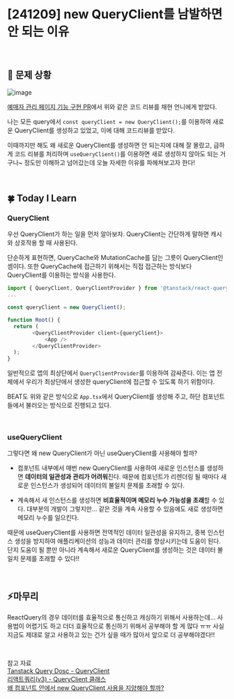 # [241209] new QueryClient를 남발하면 안 되는 이유

</br>

## 🤔 문제 상황

![image](https://github.com/user-attachments/assets/cf66f63f-5690-4085-87bd-f7294cd6330a)

[예매자 관리 페이지 기능 구현 PR](https://github.com/TEAM-BEAT/BEAT-Client/pull/454/files/77a69ff895394217b0ba019b88318bbc1bf8c234#diff-913a066974f483af8c05232d4a4e16f7bfeecb291a4424a351b62a1f7672f7d5)에서 위와 같은 코드 리뷰를 채현 언니에게 받았다.

나는 모든 query에서 `const queryClient = new QueryClient();`를 이용하여 새로운 QueryClient를 생성하고 있었고, 이에 대해 코드리뷰를 받았다.

이때까지만 해도 왜 새로운 QueryClient를 생성하면 안 되는지에 대해 잘 몰랐고, 급하게 코드 리뷰를 처리하며 `useQueryClient()`를 이용하면 새로 생성하지 않아도 되는 거구나~ 정도만 이해하고 넘어갔는데 오늘 자세한 이유를 파헤쳐보고자 한다!

</br>

## 🍀 Today I Learn

### QueryClient

우선 QueryClient가 하는 일을 먼저 알아보자. QueryClient는 간단하게 말하면 캐시와 상호작용 할 때 사용된다.

단순하게 표현하면, QueryCache와 MutationCache를 담는 그릇이 QueryClient인 셈이다. 또한 QueryCache에 접근하기 위해서는 직접 접근하는 방식보다 QueryClient를 이용하는 방식을 사용한다.

```javascript
import { QueryClient, QueryClientProvider } from '@tanstack/react-query';
...

const queryClient = new QueryClient();

function Root() {
  return (
        <QueryClientProvider client={queryClient}>
            <App />
        </QueryClientProvider>
  );
}
```

일반적으로 앱의 최상단에서 `QueryClientProvider`를 이용하여 감싸준다. 이는 앱 전체에서 우리가 최상단에서 생성한 queryClient에 접근할 수 있도록 하기 위함이다.

BEAT도 위와 같은 방식으로 `App.tsx`에서 QueryClient를 생성해 주고, 하단 컴포넌트들에서 불러오는 방식으로 진행되고 있다.

</br>

### useQueryClient

그렇다면 왜 new QueryClient가 아닌 useQueryClient를 사용해야 할까?

- 컴포넌트 내부에서 매번 new QueryClient를 사용하여 새로운 인스턴스를 생성하면 **데이터의 일관성과 관리가 어려워**진다. 때문에 컴포넌트가 리렌더링 될 때마다 새로운 인스턴스가 생성되어 데이터의 불일치 문제를 초래할 수 있다.

- 계속해서 새 인스턴스를 생성하면 **비효율적이며 메모리 누수 가능성을 초래**할 수 있다. 대부분의 개발이 그렇지만... 같은 것을 계속 사용할 수 있음에도 새로 생성하면 메모리 누수를 일으킨다.

때문에 useQueryClient를 사용하면 전역적인 데이터 일관성을 유지하고, 중복 인스턴스 생성을 방지하여 애플리케이션의 성능과 데이터 관리를 향상시키는데 도움이 된다. 단지 도움이 될 뿐만 아니라 계속해서 새로운 QueryClient를 생성하는 것은 데이터 불일치 문제를 초래할 수 있다!!

</br>

## ⚡마무리

ReactQuery의 경우 데이터를 효율적으로 통신하고 캐싱하기 위해서 사용하는데... 사용법이 어렵기도 하고 더더 효율적으로 통신하기 위해서 공부해야 할 게 많다 ㅠㅠ 사실 지금도 제대로 알고 사용하고 있는 건가 싶을 때가 많아서 앞으로 더 공부해야겠다!!

</br>

참고 자료
</br>
[Tanstack Query Dosc - QueryClient](https://tanstack.com/query/v5/docs/reference/QueryClient)
</br>
[리액트쿼리(v3) - QueryClient 클래스](https://velog.io/@hwisaac/%EB%A6%AC%EC%95%A1%ED%8A%B8%EC%BF%BC%EB%A6%ACv3-QueryClient-%ED%81%B4%EB%9E%98%EC%8A%A4)
</br>
[왜 컴포넌트 안에서 new QueryClient 사용을 지양해야 할까?](https://toby2009.tistory.com/54)
